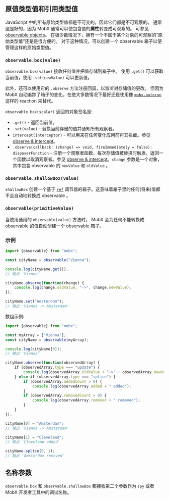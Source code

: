 ## 原值类型值和引用类型值

JavaScript 中的所有原始类型值都是不可变的，因此它们都是不可观察的。
通常这是好的，因为 MobX 通常可以使包含值的**属性**转变成可观察的。
可参见 [observable objects](object.md)。
在极少数情况下，拥有一个不属于某个对象的可观察的“原始类型值”还是是很方便的。
对于这种情况，可以创建一个 observable 箱子以便管理这样的原始类型值。

### `observable.box(value)`

`observable.box(value)` 接收任何值并把值存储到箱子中。
使用 `.get()` 可以获取当前值，使用 `.set(newValue)` 可以更新值。

此外，还可以使用它的 `.observe` 方法注册回调，以监听对存储值的更改。
但因为 MobX 自动追踪了箱子的变化，在绝大多数情况下最好还是使用像 [`mobx.autorun`](autorun.md) 这样的 reaction 来替代。

`observable.box(scalar)` 返回的对象签名是:
* `.get()` - 返回当前值。
* `.set(value)` - 替换当前存储的值并通知所有观察者。
* `intercept(interceptor)` - 可以用来在任何变化应用前将其拦截。参见 [observe & intercept](observe.md)。
* `.observe(callback: (change) => void, fireImmediately = false): disposerFunction` - 注册一个观察者函数，每次存储值被替换时触发。返回一个函数以取消观察者。参见 [observe & intercept](observe.md)。`change` 参数是一个对象，其中包含 observable 的 `newValue` 和 `oldValue` 。

### `observable.shallowBox(value)`

`shallowBox` 创建一个基于 [`ref`](modifiers.md) 调节器的箱子。这意味着箱子里的任何(将来)值都不会自动地转换成 observable 。


### `observable(primitiveValue)`

当使用通用的 `observable(value)` 方法时， MobX 会为任何不能转换成 observable 的值自动创建一个 observable 箱子。

### 示例

```javascript
import {observable} from "mobx";

const cityName = observable("Vienna");

console.log(cityName.get());
// 输出 'Vienna'

cityName.observe(function(change) {
	console.log(change.oldValue, "->", change.newValue);
});

cityName.set("Amsterdam");
// 输出 'Vienna -> Amsterdam'
```

数组示例:

```javascript
import {observable} from "mobx";

const myArray = ["Vienna"];
const cityName = observable(myArray);

console.log(cityName[0]);
// 输出 'Vienna'

cityName.observe(function(observedArray) {
	if (observedArray.type === "update") {
		console.log(observedArray.oldValue + "->" + observedArray.newValue);
	} else if (observedArray.type === "splice") {
		if (observedArray.addedCount > 0) {
			console.log(observedArray.added + " added");
		}
		if (observedArray.removedCount > 0) {
			console.log(observedArray.removed + " removed");
		}
	}
});

cityName[0] = "Amsterdam";
// 输出 'Vienna -> Amsterdam'

cityName[1] = "Cleveland";
// 输出 'Cleveland added'

cityName.splice(0, 1);
// 输出 'Amsterdam removed'
```

## 名称参数

`observable.box` 和 `observable.shallowBox` 都接收第二个参数作为 `spy` 或者 MobX 开发者工具中的调试名称。
